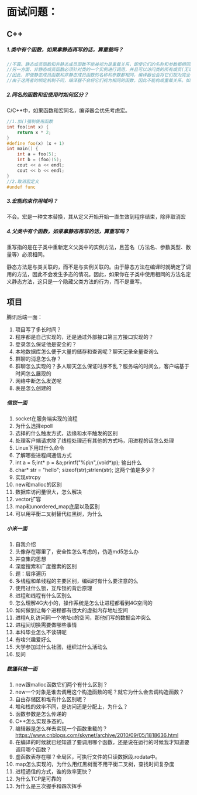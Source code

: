 # 面试问题：

## C++

##### 1.类中有个函数，如果拿静态再写的话，算重载吗？

```c++
//不算。静态成员函数和非静态成员函数不能被视为是重载关系，即使它们的名称和参数都相同。这是因为静态成员函数和非静态成员函数的调用方式和性质是不同的。静态成员函数是属于类的，而不是类的实例的。它们可以在没有类的实例的情况下被调用，只需要使用类名和作用域解析运算符::。静态成员函数不能访问类的非静态成员，因为非静态成员需要一个类的实例。
//另一方面，非静态成员函数必须针对类的一个实例进行调用，并且可以访问类的所有成员(无论是静态的还是非静态的)。
//因此，即使静态成员函数和非静态成员函数的名称和参数都相同，编译器也会将它们视为完全不同的函数。这意味着可以在同一个类中同时定义一个静态成员函数和一个非静态成员函数，它们的名称和参数都相同，而不会出现重载冲突。
//由于这两者的绑定机制不同，编译器不会将它们视为相同的函数，因此不能构成重载关系。如果尝试在同一个类中定义相同名称的静态成员函数和普通成员函数，会导致编译错误。
```

##### 2.同名的函数和宏使用时如何区分？

C/C++中，如果函数和宏同名，编译器会优先考虑宏。

```C++
//1.加()强制使用函数
int foo(int x) {
    return x * 2;
}
#define foo(x) (x + 1)
int main() {
    int a = foo(5);   
    int b = (foo)(5); 
    cout << a << endl;
    cout << b << endl;
}
//2.取消宏定义
#undef func
```

##### 3.宏能约束作用域吗？

不会。宏是一种文本替换，其从定义开始开始一直生效到程序结束，除非取消宏

##### 4.父类中有个函数，如果拿静态再写的话，算重写吗？

重写指的是在子类中重新定义父类中的实例方法，且签名（方法名、参数类型、数量等）必须相同。

静态方法是与类关联的，而不是与实例关联的。由于静态方法在编译时就确定了调用的方法，因此不会发生多态的情况。因此，如果你在子类中使用相同的方法名定义静态方法，这只是一个隐藏父类方法的行为，而不是重写。



## 项目

腾讯后端一面：

1. 项目写了多长时间？
2. 程序都是自己实现的，还是通过外部接口第三方接口实现的？
3. 登录怎么保证他是安全的？
4. 本地数据库怎么便于大量的储存和查询呢？聊天记录全量查询么
5. 群聊的消息怎么存？
6. 群聊怎么实现的？多人聊天怎么保证时序不乱？服务端的时间么，客户端基于时间怎么展现的
7. 网络中断怎么发送呢
8. 表是怎么创建的



##### 信锐一面

1. socket在服务端实现的流程
2. 为什么选择epoll
3. 选择的什么触发方式，边缘和水平触发的区别
4. 处理客户端请求除了线程处理还有其他的方式吗，用进程的话怎么处理
5. Linux下用过什么命令
6. 了解哪些进程间通信方式
7. int a = 5;int* p = &a;printf("%p\n",(void*)p); 输出什么
8. char* str = "hello"; sizeof(str);strlen(str); 这两个值是多少？
9. 实现strcpy
10. new和malloc的区别
11. 数据库访问量很大，怎么解决
12. vector扩容
13. map和unordered_map底层以及区别
13. 可以用平衡二叉树替代红黑树，为什么

##### 小米一面

1. 自我介绍
2. 头像存在哪里了，安全性怎么考虑的，伪造md5怎么办
3. 并查集的思想
4. 深度搜索和广度搜索的区别
5. 题：层序遍历
6. 多线程和单线程的主要区别，编码时有什么要注意的么
7. 使用过什么锁，互斥锁的背后原理
7. 进程和线程有什么区别么
7. 怎么理解4G大小的，操作系统是怎么让进程都看到4G空间的
7. 如何做到让每个进程都有很大的虚拟内存地址空间
7. 进程A,B,访问同一个地址c的空间，那他们写的数据会冲突么
7. 进程间切换需要做哪些事情
7. 本科毕业怎么不读研呢
7. 有啥兴趣爱好么
7. 大学参加过什么社团，组织过什么活动么
7. 反问





##### 数篷科技一面

1. new跟malloc函数它们两个有什么区别？
2. new一个对象是谁去调用这个构造函数的呢？就它为什么会去调构造函数？
3. 自由存储区和堆有什么区别呢？
4. 堆和栈的效率不同，是访问还是分配上，为什么？
5. 函数参数是怎么传递的
6. C++怎么实现多态的。
7. 编辑器是怎么样去实现一个函数重载的？https://www.cnblogs.com/skynet/archive/2010/09/05/1818636.html
8. 在编译的时候就已经知道了要调用哪个函数，还是说在运行的时候我才知道要调用哪个函数？
9. 虚函数表存在哪？全局区，可执行文件的只读数据段.rodata中。
10. map怎么实现的，为什么用红黑树而不用平衡二叉树，查找时间复杂度
11. 进程通信的方式，谁的效率更快？
12. 为什么TCP是可靠的
13. 为什么是三次握手和四次挥手
